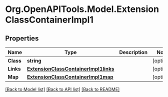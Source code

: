 # Org.OpenAPITools.Model.ExtensionClassContainerImpl1

## Properties

Name | Type | Description | Notes
------------ | ------------- | ------------- | -------------
**Class** | **string** |  | [optional] 
**Links** | [**ExtensionClassContainerImpl1links**](ExtensionClassContainerImpl1links.md) |  | [optional] 
**Map** | [**ExtensionClassContainerImpl1map**](ExtensionClassContainerImpl1map.md) |  | [optional] 

[[Back to Model list]](../../README.md#documentation-for-models) [[Back to API list]](../../README.md#documentation-for-api-endpoints) [[Back to README]](../../README.md)

